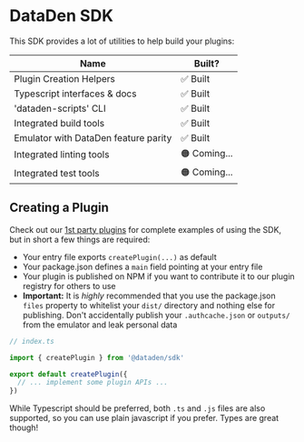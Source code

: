 # DataDen SDK

This SDK provides a lot of utilities to help build your plugins:

| Name                                 | Built?      |
| ------------------------------------ | ----------- |
| Plugin Creation Helpers              | ✅ Built     |
| Typescript interfaces & docs         | ✅ Built     |
| 'dataden-scripts' CLI                | ✅ Built     |
| Integrated build tools               | ✅ Built     |
| Emulator with DataDen feature parity | ✅ Built     |
| Integrated linting tools             | 🟠 Coming... |
| Integrated test tools                | 🟠 Coming... |

## Creating a Plugin

Check out our [1st party plugins](https://github.com/Nick-Lucas/dataden-plugins) for complete examples of using the SDK, but in short a few things are required:

* Your entry file exports `createPlugin(...)` as default
* Your package.json defines a `main` field pointing at your entry file
* Your plugin is published on NPM if you want to contribute it to our plugin registry for others to use
* **Important:** It is _highly_ recommended that you use the package.json `files` property to whitelist your `dist/` directory and nothing else for publishing. Don't accidentally publish your `.authcache.json` or `outputs/` from the emulator and leak personal data

```js
// index.ts

import { createPlugin } from '@dataden/sdk'

export default createPlugin({
  // ... implement some plugin APIs ...
})

```

While Typescript should be preferred, both `.ts` and `.js` files are also supported, so you can use plain javascript if you prefer. Types are great though!
